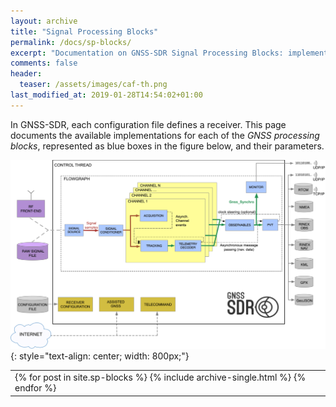 ```yaml
---
layout: archive
title: "Signal Processing Blocks"
permalink: /docs/sp-blocks/
excerpt: "Documentation on GNSS-SDR Signal Processing Blocks: implementations and their configuration."
comments: false
header:
  teaser: /assets/images/caf-th.png
last_modified_at: 2019-01-28T14:54:02+01:00
---
```


In GNSS-SDR, each configuration file defines a receiver. This page documents the available implementations for each of the _GNSS processing blocks_, represented as blue boxes in the figure below, and their parameters.

<img src="https://raw.githubusercontent.com/gnss-sdr/gnss-sdr/next/docs/doxygen/images/GeneralBlockDiagram.png" alt="General Block Diagram" usemap="#sp-map">
{: style="text-align: center; width: 800px;"}


<map name="sp-map" id="Diagram-sp-map">
 <area alt="Signal source" title="Signal Source" href="{{ "/docs/sp-blocks/signal-source/" | relative_url }}" shape="rect" coords="145,170,190,198" style="outline:none;" target="_self" />
 <area alt="Signal Conditioner" title="Signal Conditioner" href="{{ "/docs/sp-blocks/signal-conditioner/" | relative_url }}" shape="rect" coords="230,171,291,199" style="outline:none;" target="_self" />
 <area alt="Acquisition" title="Acquisition" href="{{ "/docs/sp-blocks/acquisition/" | relative_url }}" shape="rect" coords="332,134,398,161" style="outline:none;" target="_self" />
 <area alt="Tracking" title="Tracking" href="{{ "/docs/sp-blocks/tracking/" | relative_url }}" shape="rect" coords="333,207,400,236" style="outline:none;" target="_self" />
 <area alt="Telemetry Decoder" title="Telemetry Decoder" href="{{ "/docs/sp-blocks/telemetry-decoder/" | relative_url }}" shape="rect" coords="419,208,485,235" style="outline:none;" target="_self" />
 <area alt="Channels" title="Channels" href="{{ "/docs/sp-blocks/channels/" | relative_url }}" shape="rect" coords="300,64,387,114" style="outline:none;" target="_self" />
 <area alt="Observables" title="Observables" href="{{ "/docs/sp-blocks/observables/" | relative_url }}" shape="rect" coords="543,157,615,185" style="outline:none;" target="_self" />
 <area alt="PVT" title="PVT" href="{{ "/docs/sp-blocks/pvt/" | relative_url }}" shape="rect" coords="635,154,675,184" style="outline:none;" target="_self" />
 <area alt="Monitor" title="Monitor" href="{{ "/docs/sp-blocks/monitor/" | relative_url }}" shape="rect" coords="597,59,649,89" style="outline:none;" target="_self" />
 <area alt="Assisted GNSS" title="Assisted GNSS" href="{{ "/docs/sp-blocks/global-parameters/#assisted-gnss" | relative_url }}" shape="rect" coords="231,349,319,388" style="outline:none;" target="_self" />
 <area alt="Telecommand" title="Telecommand" href="{{ "/docs/sp-blocks/global-parameters/#telecommand-via-tcpip" | relative_url }}" shape="rect" coords="333,349,422,388" style="outline:none;" target="_self" />
 <area alt="Gnss_Synchro" title="Gnss_Synchro" href="https://github.com/gnss-sdr/gnss-sdr/blob/next/src/core/system_parameters/gnss_synchro.h" shape="rect" coords="557,118,614,131" style="outline:none;" target="_self" />
 <area shape="rect" coords="798,495,800,497" alt="Block Diagram" style="outline:none;" title="Image Map" href="{{ "/docs/sp-blocks/" | relative_url }}" />
</map>



<html> <body> <table> <tr> <td id="forcetable">  
{% for post in site.sp-blocks %}
  {% include archive-single.html %}
{% endfor %}
</td> </tr> </table> </body> </html>


<link rel="prerender" href="{{ "/docs/sp-blocks/signal-source/" | relative_url }}" />
<link rel="prerender" href="{{ "/docs/sp-blocks/signal-conditioner/" | relative_url }}" />
<link rel="prerender" href="{{ "/docs/sp-blocks/data-type-adapter/" | relative_url }}" />
<link rel="prerender" href="{{ "/docs/sp-blocks/input-filter/" | relative_url }}" />
<link rel="prerender" href="{{ "/docs/sp-blocks/resampler/" | relative_url }}" />
<link rel="prerender" href="{{ "/docs/sp-blocks/channels/" | relative_url }}" />
<link rel="prerender" href="{{ "/docs/sp-blocks/acquisition/" | relative_url }}" />
<link rel="prerender" href="{{ "/docs/sp-blocks/tracking/" | relative_url }}" />
<link rel="prerender" href="{{ "/docs/sp-blocks/telemetry-decoder/" | relative_url }}" />
<link rel="prerender" href="{{ "/docs/sp-blocks/observables/" | relative_url }}" />
<link rel="prerender" href="{{ "/docs/sp-blocks/pvt/" | relative_url }}" />
<link rel="prerender" href="{{ "/docs/sp-blocks/monitor/" | relative_url }}" />
